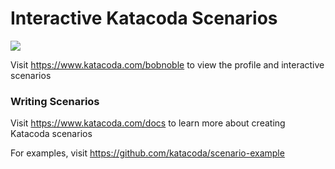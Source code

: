# Interactive Katacoda Scenarios

[![](http://shields.katacoda.com/katacoda/bobnoble/count.svg)](https://www.katacoda.com/bobnoble "Get your profile on Katacoda.com")

Visit https://www.katacoda.com/bobnoble to view the profile and interactive scenarios

### Writing Scenarios
Visit https://www.katacoda.com/docs to learn more about creating Katacoda scenarios

For examples, visit https://github.com/katacoda/scenario-example

